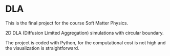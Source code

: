 # DLA
This is the final project for the course Soft Matter Physics.

2D DLA (Diffusion Limited Aggregation) simulations with circular boundary.

The project is coded with Python, for the computational cost is not high and the visualization is straightforward.
